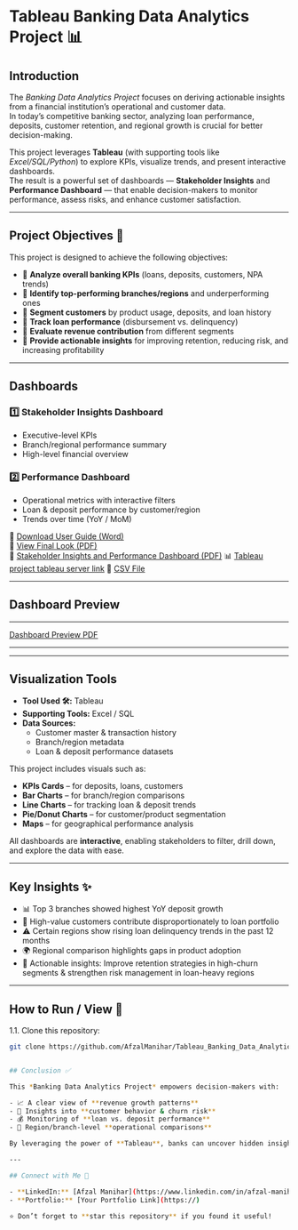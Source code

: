 # Tableau Banking Data Analytics Project 📊  

## Introduction  

The *Banking Data Analytics Project* focuses on deriving actionable insights from a financial institution’s operational and customer data.  
In today’s competitive banking sector, analyzing loan performance, deposits, customer retention, and regional growth is crucial for better decision-making.  

This project leverages **Tableau** (with supporting tools like *Excel/SQL/Python*) to explore KPIs, visualize trends, and present interactive dashboards.  
The result is a powerful set of dashboards — **Stakeholder Insights** and **Performance Dashboard** — that enable decision-makers to monitor performance, assess risks, and enhance customer satisfaction.  

---

## Project Objectives 🎯  

This project is designed to achieve the following objectives:  

- 📌 **Analyze overall banking KPIs** (loans, deposits, customers, NPA trends)  
- 📌 **Identify top-performing branches/regions** and underperforming ones  
- 📌 **Segment customers** by product usage, deposits, and loan history  
- 📌 **Track loan performance** (disbursement vs. delinquency)  
- 📌 **Evaluate revenue contribution** from different segments  
- 📌 **Provide actionable insights** for improving retention, reducing risk, and increasing profitability  

---

## Dashboards  

### 1️⃣ Stakeholder Insights Dashboard  
- Executive-level KPIs  
- Branch/regional performance summary  
- High-level financial overview  

### 2️⃣ Performance Dashboard  
- Operational metrics with interactive filters  
- Loan & deposit performance by customer/region  
- Trends over time (YoY / MoM)  

📖 [Download User Guide (Word)](https://github.com/AfzalManihar/Tableau_Banking_Data_Analytics_Project/blob/main/User%20Guide.docx)  
📑 [View Final Look (PDF)](https://github.com/AfzalManihar/Tableau_Banking_Data_Analytics_Project/blob/main/Tableau%20Banking%20Data%20Analytics.pdf)  
📑 [Stakeholder Insights and Performance Dashboard (PDF)](https://github.com/AfzalManihar/Tableau_Banking_Data_Analytics_Project/blob/main/Stakeholder%20Insights%20and%20Performance%20Dashboard.docx)
📊 [Tableau project tableau server link]( https://public.tableau.com/app/profile/afzal.manihar/viz/TableauBankingDataAnalytics_17578559624050/StakeholderInsightsandPerformanceDashboard?publish=yes)
📂 [CSV File](https://github.com/AfzalManihar/Tableau_Banking_Data_Analytics_Project/blob/main/Finance%20record.xlsx)


---

## Dashboard Preview  

---
[Dashboard Preview PDF](https://github.com/AfzalManihar/Tableau_Banking_Data_Analytics_Project/blob/main/Tableau%20Banking%20Data%20Analytics.pdf)

---

---

## Visualization Tools  

- **Tool Used 🛠️:** Tableau  
- **Supporting Tools:** Excel / SQL  
- **Data Sources:**  
  - Customer master & transaction history  
  - Branch/region metadata  
  - Loan & deposit performance datasets  

This project includes visuals such as:  
- **KPIs Cards** – for deposits, loans, customers  
- **Bar Charts** – for branch/region comparisons  
- **Line Charts** – for tracking loan & deposit trends  
- **Pie/Donut Charts** – for customer/product segmentation  
- **Maps** – for geographical performance analysis  

All dashboards are **interactive**, enabling stakeholders to filter, drill down, and explore the data with ease.  

---

## Key Insights ✨  

- 📊 Top 3 branches showed highest YoY deposit growth  
- 👥 High-value customers contribute disproportionately to loan portfolio  
- ⚠️ Certain regions show rising loan delinquency trends in the past 12 months  
- 🌍 Regional comparison highlights gaps in product adoption  
- 🔑 Actionable insights: Improve retention strategies in high-churn segments & strengthen risk management in loan-heavy regions  

---

## How to Run / View 🔁  

1.1. Clone this repository:  
   ```bash
   git clone https://github.com/AfzalManihar/Tableau_Banking_Data_Analytics_Project.git


## Conclusion ✅  

This *Banking Data Analytics Project* empowers decision-makers with:  

- 📈 A clear view of **revenue growth patterns**  
- 👥 Insights into **customer behavior & churn risk**  
- 💰 Monitoring of **loan vs. deposit performance**  
- 🏦 Region/branch-level **operational comparisons**  

By leveraging the power of **Tableau**, banks can uncover hidden insights, reduce risks, and improve overall financial performance.  

---

## Connect with Me 🤝  

- **LinkedIn:** [Afzal Manihar](https://www.linkedin.com/in/afzal-manihar-bb0183308)  
- **Portfolio:** [Your Portfolio Link](https://)  

⭐ Don’t forget to **star this repository** if you found it useful!  

   
